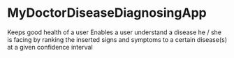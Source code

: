 # MyDoctorDiseaseDiagnosingApp
Keeps good health of a user
Enables a user understand a disease he / she is facing by ranking the inserted signs and symptoms to a certain disease(s) at a given confidence interval
